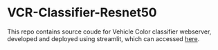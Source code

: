 # VCR-Classifier-Resnet50
This repo contains source coude for Vehicle Color classifier webserver, developed and deployed using streamlit, which can accessed [here](https://abdulrafay97-vcr-classifier-resnet50-app-93vfhw.streamlit.app/). 
